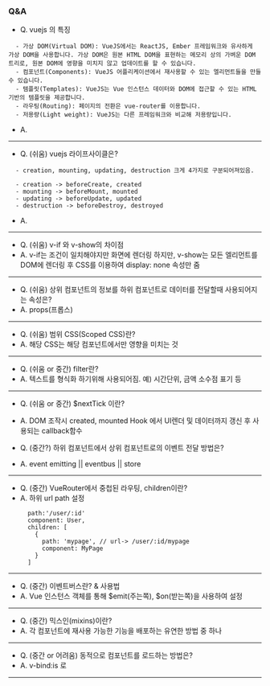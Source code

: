 ### Q&A
  - Q. vuejs 의 특징  
  ```
    - 가상 DOM(Virtual DOM): VueJS에서는 ReactJS, Ember 프레임워크와 유사하게 가상 DOM을 사용합니다. 가상 DOM은 원본 HTML DOM을 표현하는 메모리 상의 가벼운 DOM 트리로, 원본 DOM에 영향을 미치지 않고 업데이트를 할 수 있습니다.  
    - 컴포넌트(Components): VueJS 어플리케이션에서 재사용할 수 있는 엘리먼트들을 만들 수 있습니다.  
    - 템플릿(Templates): VueJS는 Vue 인스턴스 데이터와 DOM에 접근할 수 있는 HTML 기반의 템플릿을 제공합니다.  
    - 라우팅(Routing): 페이지의 전환은 vue-router를 이용합니다.  
    - 저용량(Light weight): VueJS는 다른 프레임워크와 비교해 저용량입니다.  
  ```

  - A. 

---

  - Q. (쉬움) vuejs 라이프사이클은?  
  ```
    - creation, mounting, updating, destruction 크게 4가지로 구분되어져있음.  

    - creation -> beforeCreate, created  
    - mounting -> beforeMount, mounted  
    - updating -> beforeUpdate, updated  
    - destruction -> beforeDestroy, destroyed  
  ```

  - A. 

---

  - Q. (쉬움) v-if 와 v-show의 차이점  
  - A. v-if는 조건이 일치해야지만 화면에 렌더링 하지만, v-show는 모든 엘리먼트를 DOM에 렌더링 후 CSS를 이용하여 display: none 속성만 줌   

---

  - Q. (쉬움) 상위 컴포넌트의 정보를 하위 컴포넌트로 데이터를 전달할때 사용되어지는 속성은?  
  - A. props(프롭스)  

---

  - Q. (쉬움) 범위 CSS(Scoped CSS)란?  
  - A. 해당 CSS는 해당 컴포넌트에서만 영향을 미치는 것

---

  - Q. (쉬움 or 중간) filter란?  
  - A. 텍스트를 형식화 하기위해 사용되어짐. 예) 시간단위, 금액 소수점 표기 등  

---

  - Q. (쉬움 or 중간) $nextTick 이란?
  - A. DOM 조작시 created, mounted Hook 에서 UI렌더 및 데이터까지 갱신 후 사용되는 callback함수

  - Q. (중간?) 하위 컴포넌트에서 상위 컴포넌트로의 이벤트 전달 방법은?  
  - A. event emitting || eventbus || store 

---

  - Q. (중간) VueRouter에서 중첩된 라우팅, children이란?  
  - A. 하위 url path 설정  
    ```
      path:'/user/:id'
      component: User,
      children: [
        {
          path: 'mypage', // url-> /user/:id/mypage
          component: MyPage
        }
      ]
    ```

---

  - Q. (중간) 이벤트버스란? & 사용법  
  - A. Vue 인스턴스 객체를 통해 $emit(주는쪽), $on(받는쪽)을 사용하여 설정

---

  - Q. (중간) 믹스인(mixins)이란?  
  - A. 각 컴포넌트에 재사용 가능한 기능을 배포하는 유연한 방법 중 하나  

---

  - Q. (중간 or 어려움) 동적으로 컴포넌트를 로드하는 방법은?  
  - A. v-bind:is 로  

---